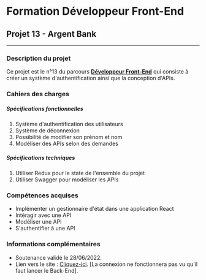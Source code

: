 # Formation Développeur Front-End
## Projet 13 - Argent Bank
------------
### Description du projet
Ce projet est le n°13 du parcours [**Développeur Front-End**](https://openclassrooms.com/fr/paths/314-developpeur-front-end "Développeur Front-End") qui consiste à créer un système d'authentification ainsi que la conception d'APIs.
### Cahiers des charges
##### Spécifications fonctionnelles
1. Système d'authentification des utilisateurs
2. Système de déconnexion
3. Possibilité de modifier son prénom et nom
4. Modéliser des APIs selon des demandes

##### Spécifications techniques
1. Utiliser Redux pour le state de l'ensemble du projet
2. Utiliser Swagger pour modéliser les APIs

### Compétences acquises
- Implémenter un gestionnaire d'état dans une application React
- Intéragir avec une API
- Modéliser une API
- S'authentifier à une API

### Informations complémentaires
- Soutenance validé le 28/06/2022.
- Lien vers le site : [Cliquez-ici](https://sebastien-d-me.github.io/Argent-Bank/ "Cliquez-ici"). [La connexion ne fonctionnera pas vu qu'il faut lancer le Back-End].
